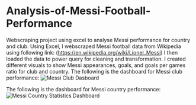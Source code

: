 # Analysis-of-Messi-Football-Performance
Webscraping project using excel to analyse Messi performance for country and club.
Using Excel, I webscraped Messi football data from Wikipedia using following link: (https://en.wikipedia.org/wiki/Lionel_Messi)
I then loaded the data to power query for cleaning and transformation.
I created different visuals to show Messi appearances, goals, and goals per games ratio for club and country.
The following is the dashboard for Messi club performance:
![Messi Club Dasboard](https://github.com/faziberi/Analysis-of-Messi-football-performance/assets/159703270/25cbc31a-8e4e-44fa-8830-fd13a10370e5)

The following is the dashboard for Messi country performance:
![Messi Country Statistics Dashboard](https://github.com/faziberi/Analysis-of-Messi-football-performance/assets/159703270/cbd01e1c-8c4f-404f-9f47-7abe1249b14f)
